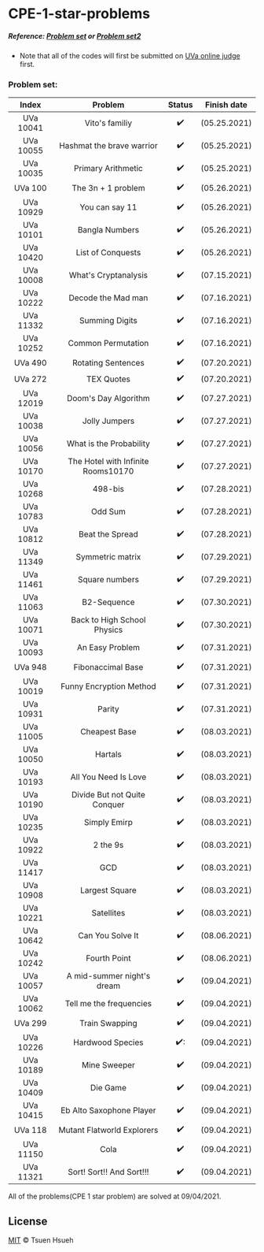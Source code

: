 # CPE-1-star-problems  
  
##### Reference: [Problem set](http://squall.cs.ntou.edu.tw/cprog/practices/CPE1star/problem%20list.html) or [Problem set2](https://cpe.cse.nsysu.edu.tw/environment.php#starList)      
  
- Note that all of the codes will first be submitted on [UVa online judge](https://onlinejudge.org/) first.
  
### Problem set:  
| Index | Problem | Status | Finish date |
| :---: | :---: | :---: | :---: |
| UVa 10041 | Vito's familiy | :heavy_check_mark: | (05.25.2021) |  
| UVa 10055 | Hashmat the brave warrior | :heavy_check_mark: | (05.25.2021) |  
| UVa 10035 | Primary Arithmetic | :heavy_check_mark: | (05.25.2021) |  
| UVa 100 | The 3n + 1 problem | :heavy_check_mark: | (05.26.2021) |  
| UVa 10929 | You can say 11 | :heavy_check_mark: | (05.26.2021) |  
| UVa 10101 | Bangla Numbers | :heavy_check_mark: | (05.26.2021) |  
| UVa 10420 | List of Conquests | :heavy_check_mark: | (05.26.2021) |  
| UVa 10008 | What's Cryptanalysis | :heavy_check_mark: | (07.15.2021) |  
| UVa 10222 | Decode the Mad man | :heavy_check_mark: | (07.16.2021) |  
| UVa 11332 | Summing Digits | :heavy_check_mark: | (07.16.2021) |  
| UVa 10252 | Common Permutation | :heavy_check_mark: | (07.16.2021) |  
| UVa 490 | Rotating Sentences | :heavy_check_mark: | (07.20.2021) |  
| UVa 272 | TEX Quotes | :heavy_check_mark: | (07.20.2021) |  
| UVa 12019 | Doom's Day Algorithm | :heavy_check_mark: | (07.27.2021) |  
| UVa 10038 | Jolly Jumpers | :heavy_check_mark: | (07.27.2021) |  
| UVa 10056 | What is the Probability | :heavy_check_mark: | (07.27.2021) |  
| UVa 10170 | The Hotel with Infinite Rooms10170 | :heavy_check_mark: | (07.27.2021) |  
| UVa 10268 | 498-bis | :heavy_check_mark: | (07.28.2021) |  
| UVa 10783 | Odd Sum | :heavy_check_mark: | (07.28.2021) |    
| UVa 10812 | Beat the Spread | :heavy_check_mark: | (07.28.2021) |  
| UVa 11349 | Symmetric matrix | :heavy_check_mark: | (07.29.2021) |  
| UVa 11461 | Square numbers | :heavy_check_mark: | (07.29.2021) |  
| UVa 11063 | B2-Sequence | :heavy_check_mark: | (07.30.2021) |  
| UVa 10071 | Back to High School Physics | :heavy_check_mark: | (07.30.2021) |  
| UVa 10093 | An Easy Problem | :heavy_check_mark: | (07.31.2021) |  
| UVa 948 | Fibonaccimal Base | :heavy_check_mark: | (07.31.2021) |  
| UVa 10019 | Funny Encryption Method | :heavy_check_mark: | (07.31.2021) |  
| UVa 10931 | Parity | :heavy_check_mark: | (07.31.2021) |  
| UVa 11005 | Cheapest Base | :heavy_check_mark: | (08.03.2021) |  
| UVa 10050 | Hartals | :heavy_check_mark: | (08.03.2021) |  
| UVa 10193 | All You Need Is Love | :heavy_check_mark: | (08.03.2021) |  
| UVa 10190 | Divide But not Quite Conquer | :heavy_check_mark: | (08.03.2021) |  
| UVa 10235 | Simply Emirp | :heavy_check_mark: | (08.03.2021) |  
| UVa 10922 | 2 the 9s | :heavy_check_mark: | (08.03.2021) |  
| UVa 11417 | GCD | :heavy_check_mark: | (08.03.2021) |  
| UVa 10908 | Largest Square | :heavy_check_mark: | (08.03.2021) |  
| UVa 10221 | Satellites | :heavy_check_mark: | (08.03.2021) |  
| UVa 10642 | Can You Solve It | :heavy_check_mark: | (08.06.2021) | 
| UVa 10242 | Fourth Point | :heavy_check_mark: |  (08.06.2021) | 
| UVa 10057 | A mid-summer night's dream | :heavy_check_mark: | (09.04.2021) | 
| UVa 10062 | Tell me the frequencies | :heavy_check_mark: | (09.04.2021) | 
| UVa 299 | Train Swapping | :heavy_check_mark: | (09.04.2021) | 
| UVa 10226 | Hardwood Species | :heavy_check_mark:: | (09.04.2021) | 
| UVa 10189 | Mine Sweeper | :heavy_check_mark: | (09.04.2021) | 
| UVa 10409 | Die Game | :heavy_check_mark: | (09.04.2021) | 
| UVa 10415 | Eb Alto Saxophone Player | :heavy_check_mark: | (09.04.2021) | 
| UVa 118 | Mutant Flatworld Explorers | :heavy_check_mark: | (09.04.2021) | 
| UVa 11150 | Cola | :heavy_check_mark: | (09.04.2021) | 
| UVa 11321 | Sort! Sort!! And Sort!!! | :heavy_check_mark: | (09.04.2021) |  
  
  
All of the problems(CPE 1 star problem) are solved at 09/04/2021.  

## License
[MIT](LICENSE) © Tsuen Hsueh
